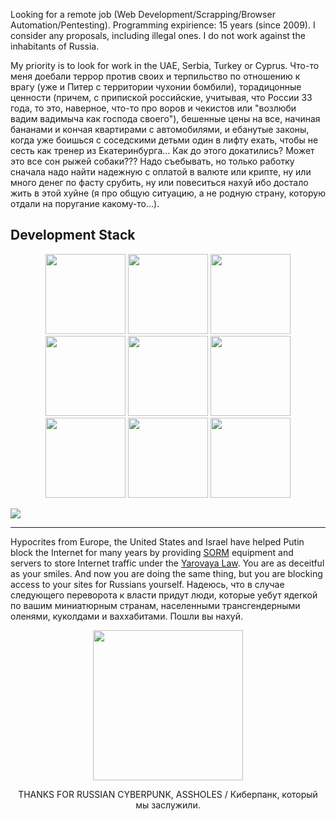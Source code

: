 Looking for a remote job (Web Development/Scrapping/Browser Automation/Pentesting). Programming expirience: 15 years (since 2009). I consider any proposals, including illegal ones. I do not work against the inhabitants of Russia.

My priority is to look for work in the UAE, Serbia, Turkey or Cyprus. Что-то меня доебали террор против своих и терпильство по отношению к врагу (уже и Питер с территории чухонии бомбили), торадицонные ценности (причем, с припиской российские, учитывая, что России 33 года, то это, наверное, что-то про воров и чекистов или "возлюби вадим вадимыча как господа своего"), бешенные цены на все, начиная бананами и кончая квартирами с автомобилями, и ебанутые законы, когда уже боишься с соседскими детьми один в лифту ехать, чтобы не сесть как тренер из Екатеринбурга... Как до этого докатились? Может это все сон рыжей собаки??? Надо съебывать, но только работку сначала надо найти надежную с оплатой в валюте или крипте, ну или много денег по фасту срубить, ну или повеситься нахуй ибо достало жить в этой хуйне (я про общую ситуацию, а не родную страну, которую отдали на поругание какому-то...).

## Development Stack

<p align="center">
<img src="https://cdn.iconscout.com/icon/free/png-128/python-2-226051.png" height="128">
<img src="https://cdn.iconscout.com/icon/free/png-128/javascript-2752148-2284965.png" height="128">
<img src="https://cdn.iconscout.com/icon/free/png-128/vuejs-3-1175070.png" height="128">
<img src="https://cdn.iconscout.com/icon/free/png-128/node-js-3-1174937.png" height="128">
<img src="https://cdn.iconscout.com/icon/free/png-128/linux-3521549-2944967.png" height="128">
<img src="https://cdn.iconscout.com/icon/free/png-128/docker-3628734-3029959.png" height="128">
<img src="https://cdn.iconscout.com/icon/free/png-128/nginx-4-1174926.png" height="128">
<img src="https://cdn.iconscout.com/icon/free/png-128/postgresql-11-1175122.png" height="128">
<img src="https://cdn.iconscout.com/icon/free/png-128/redis-3-1175053.png" height="128">
</p>

![](https://hit.yhype.me/github/profile?user_id=12753171)

---

Hypocrites from Europe, the United States and Israel have helped Putin block the Internet for many years by providing [SORM](https://en.wikipedia.org/wiki/SORM) equipment and servers to store Internet traffic under the [Yarovaya Law](https://en.wikipedia.org/wiki/Yarovaya_law). You are as deceitful as your smiles. And now you are doing the same thing, but you are blocking access to your sites for Russians yourself. Надеюсь, что в случае следующего переворота к власти придут люди, которые уебут ядеrкой по вашим миниатюрным странам, населенными трансгендерными оленями, куколдами и ваххабитами. Пошли вы нахуй.

<p align="center">
<img src="https://github.com/s3rgeym/s3rgeym/assets/12753171/f428db36-4d3a-4439-a054-4fe5389d748c" width="240">
<p>

<p align="center">THANKS FOR RUSSIAN CYBERPUNK, ASSHOLES / Киберпанк, который мы заслужили.</p>

<!--

Can anyone answer me why some cryptocurrency exchanges sent out letters to stop serving Russian customers as of February 25, two weeks before the war in Ukraine started around February 13, but at the same time British, Ukrainian and other propagandists claim that Putin will launch an attack on the 21st, but it turns out that cryptocurrency exchanges know better than Putin when he will attack Ukraine? This question has been haunting me for two years now.

-->
